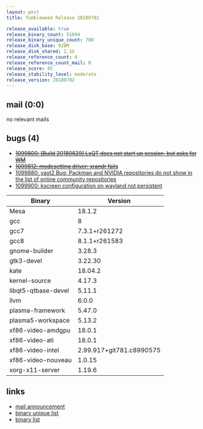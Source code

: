 ```yaml
---
layout: post
title: Tumbleweed Release 20180702

release_available: true
release_binary_count: 51694
release_binary_unique_count: 700
release_disk_base: 928M
release_disk_shared: 2.1G
release_reference_count: 4
release_reference_count_mail: 0
release_score: 85
release_stability_level: moderate
release_version: 20180702
---
```


## mail (0:0)

no relevant mails

## bugs (4)

<!--more-->

- ~~[1099800: \[Build 20180629\] LxQT does not start up session, but asks for WM](https://bugzilla.opensuse.org/show_bug.cgi?id=1099800)~~
- ~~[1099812: modesetting driver: xrandr fails](https://bugzilla.opensuse.org/show_bug.cgi?id=1099812)~~
- [1099880: yast2 Bug: Packman and NVIDIA repositories do not show in the list of online community repositories](https://bugzilla.opensuse.org/show_bug.cgi?id=1099880)
- [1099900: kscreen configuration on wayland not persistent](https://bugzilla.opensuse.org/show_bug.cgi?id=1099900)

Binary | Version
--- | ---
Mesa | 18.1.2
gcc | 8
gcc7 | 7.3.1+r261272
gcc8 | 8.1.1+r261583
gnome-builder | 3.28.3
gtk3-devel | 3.22.30
kate | 18.04.2
kernel-source | 4.17.3
libqt5-qtbase-devel | 5.11.1
llvm | 6.0.0
plasma-framework | 5.47.0
plasma5-workspace | 5.13.2
xf86-video-amdgpu | 18.0.1
xf86-video-ati | 18.0.1
xf86-video-intel | 2.99.917+git781.c8990575
xf86-video-nouveau | 1.0.15
xorg-x11-server | 1.19.6

## links

- [mail announcement](https://lists.opensuse.org/opensuse-factory/2018-07/msg00039.html)
- [binary unique list](http://download.tumbleweed.boombatower.com/20180702/rpm.unique.list)
- [binary list](http://download.tumbleweed.boombatower.com/20180702/rpm.list)
